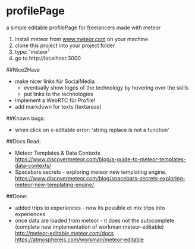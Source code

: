 # profilePage
a simple editable profilePage for freelancers made with meteor


1. install meteor from www.meteor.com on your machine
2. clone this project into your project folder
3. type: 'meteor'
4. go to http://localhost:3000


##Nice2Have
- make nicer links für SocialMedia
	- eventually show logos of the technology by hovering over the skills
	- put links to the technologies
- implement a WebRTC für Profile!
- add markdown for texts (textareas)

##Known bugs:
- when click on x-editable error:  'string.replace is not a function'

##Docs Read:
- Meteor Templates & Data Contexts 
	https://www.discovermeteor.com/blog/a-guide-to-meteor-templates-data-contexts/
- Spacebars secrets - exploring meteor new templating engine.
	https://www.discovermeteor.com/blog/spacebars-secrets-exploring-meteor-new-templating-engine/

##Done:
- added trips to experiences - now its possible ot mix trips into experiences 
- once data are loaded from meteor - it does not the autocomplete (complete new implementation of workman:meteor-editable)	
	http://meteor-editable.meteor.com/docs
	https://atmospherejs.com/workman/meteor-editable